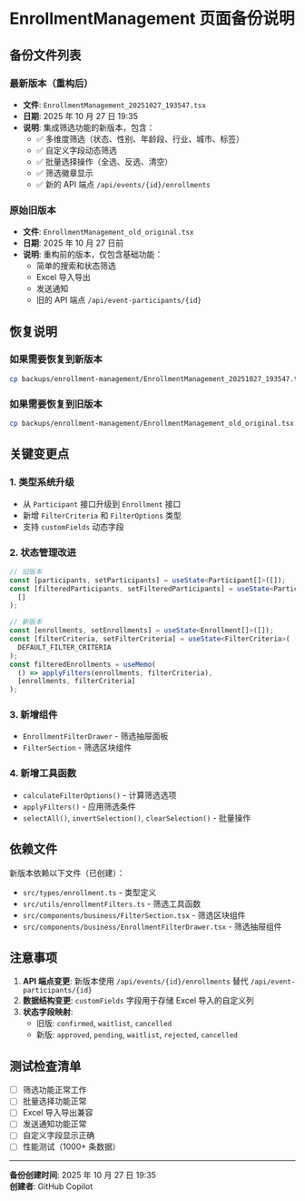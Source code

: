 # EnrollmentManagement 页面备份说明

## 备份文件列表

### 最新版本（重构后）

- **文件**: `EnrollmentManagement_20251027_193547.tsx`
- **日期**: 2025 年 10 月 27 日 19:35
- **说明**: 集成筛选功能的新版本，包含：
  - ✅ 多维度筛选（状态、性别、年龄段、行业、城市、标签）
  - ✅ 自定义字段动态筛选
  - ✅ 批量选择操作（全选、反选、清空）
  - ✅ 筛选徽章显示
  - ✅ 新的 API 端点 `/api/events/{id}/enrollments`

### 原始旧版本

- **文件**: `EnrollmentManagement_old_original.tsx`
- **日期**: 2025 年 10 月 27 日前
- **说明**: 重构前的版本，仅包含基础功能：
  - 简单的搜索和状态筛选
  - Excel 导入导出
  - 发送通知
  - 旧的 API 端点 `/api/event-participants/{id}`

## 恢复说明

### 如果需要恢复到新版本

```bash
cp backups/enrollment-management/EnrollmentManagement_20251027_193547.tsx src/pages/EnrollmentManagement.tsx
```

### 如果需要恢复到旧版本

```bash
cp backups/enrollment-management/EnrollmentManagement_old_original.tsx src/pages/EnrollmentManagement.tsx
```

## 关键变更点

### 1. 类型系统升级

- 从 `Participant` 接口升级到 `Enrollment` 接口
- 新增 `FilterCriteria` 和 `FilterOptions` 类型
- 支持 `customFields` 动态字段

### 2. 状态管理改进

```typescript
// 旧版本
const [participants, setParticipants] = useState<Participant[]>([]);
const [filteredParticipants, setFilteredParticipants] = useState<Participant[]>(
  []
);

// 新版本
const [enrollments, setEnrollments] = useState<Enrollment[]>([]);
const [filterCriteria, setFilterCriteria] = useState<FilterCriteria>(
  DEFAULT_FILTER_CRITERIA
);
const filteredEnrollments = useMemo(
  () => applyFilters(enrollments, filterCriteria),
  [enrollments, filterCriteria]
);
```

### 3. 新增组件

- `EnrollmentFilterDrawer` - 筛选抽屉面板
- `FilterSection` - 筛选区块组件

### 4. 新增工具函数

- `calculateFilterOptions()` - 计算筛选选项
- `applyFilters()` - 应用筛选条件
- `selectAll()`, `invertSelection()`, `clearSelection()` - 批量操作

## 依赖文件

新版本依赖以下文件（已创建）：

- `src/types/enrollment.ts` - 类型定义
- `src/utils/enrollmentFilters.ts` - 筛选工具函数
- `src/components/business/FilterSection.tsx` - 筛选区块组件
- `src/components/business/EnrollmentFilterDrawer.tsx` - 筛选抽屉组件

## 注意事项

1. **API 端点变更**: 新版本使用 `/api/events/{id}/enrollments` 替代 `/api/event-participants/{id}`
2. **数据结构变更**: `customFields` 字段用于存储 Excel 导入的自定义列
3. **状态字段映射**:
   - 旧版: `confirmed`, `waitlist`, `cancelled`
   - 新版: `approved`, `pending`, `waitlist`, `rejected`, `cancelled`

## 测试检查清单

- [ ] 筛选功能正常工作
- [ ] 批量选择功能正常
- [ ] Excel 导入导出兼容
- [ ] 发送通知功能正常
- [ ] 自定义字段显示正确
- [ ] 性能测试（1000+ 条数据）

---

**备份创建时间**: 2025 年 10 月 27 日 19:35  
**创建者**: GitHub Copilot
